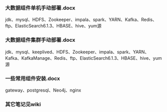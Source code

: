 ### 大数据组件单机手动部署.docx
jdk、mysql、HDFS、Zookeeper、impala、spark、YARN、Kafka、Redis、ftp、ElasticSearch6.1.3、HBASE、hive、yum源
### 大数据组件集群手动部署.docx
jdk、mysql、keeplived、HDFS、Zookeeper、impala、spark、YARN、Kafka、KafkaManage、Redis、ftp、ElasticSearch6.1.3、HBASE、hive、yum源
### 一些常用组件安装.docx
gateway、postgresql、Neo4j、nginx
### 其它笔记见wiki
